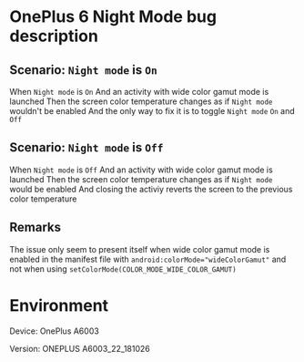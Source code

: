 # OnePlus 6 Night Mode bug description

## Scenario: `Night mode` is `On`
When `Night mode` is `On`
And an activity with wide color gamut mode is launched
Then the screen color temperature changes as if `Night mode` wouldn't be enabled
And the only way to fix it is to toggle `Night mode` `On` and `Off`

## Scenario: `Night mode` is `Off`
When `Night mode` is `Off`
And an activity with wide color gamut mode is launched
Then the screen color temperature changes as if `Night mode` would be enabled
And closing the activiy reverts the screen to the previous color temperature

## Remarks
The issue only seem to present itself when wide color gamut mode is enabled in the manifest file with `android:colorMode="wideColorGamut"` and not when using `setColorMode(COLOR_MODE_WIDE_COLOR_GAMUT)`

# Environment
Device: OnePlus A6003

Version: ONEPLUS A6003_22_181026